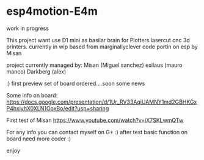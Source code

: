 # esp4motion-E4m
work in progress


This project want use D1 mini as basilar brain for Plotters lasercut cnc 3d printers.
currently in wip based from marginallyclever code portin on esp by Misan 

project currently managed by:
Misan (Miguel sanchez)
exilaus (mauro manco)
Darkberg (alex)

:) first preview set of board ordered....soon some news

Some info on board:
https://docs.google.com/presentation/d/1Ur_RV33AqiUAMNY1md2GBHKGxP4hxiyhX0XLN1OoxBo/edit?usp=sharing

First test of Misan
https://www.youtube.com/watch?v=iX7SKLwmQTw

For any info you can contact myself on G+ :) after test basic function on board need more coder :)

enjoy


